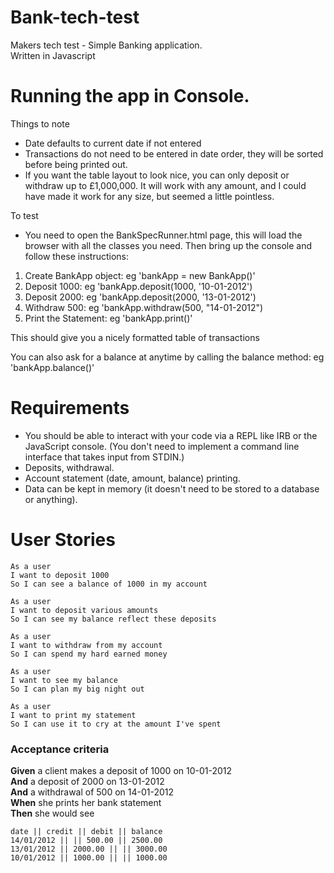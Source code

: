 # Bank-tech-test
Makers tech test - Simple Banking application.  
Written in Javascript

# Running the app in Console.
Things to note
* Date defaults to current date if not entered
* Transactions do not need to be entered in date order, they will be sorted before being printed out.
* If you want the table layout to look nice, you can only deposit or withdraw up to £1,000,000.  It will work with any amount, and I could have made it work for any size, but seemed a little pointless.

To test
* You need to open the BankSpecRunner.html page, this will load the browser with all the classes you need.  Then bring up the console and follow these instructions:

1) Create BankApp object: eg 'bankApp = new BankApp()'
2) Deposit 1000: eg 'bankApp.deposit(1000, '10-01-2012')
3) Deposit 2000: eg 'bankApp.deposit(2000, '13-01-2012')
4) Withdraw 500: eg 'bankApp.withdraw(500, "14-01-2012")
5) Print the Statement: eg 'bankApp.print()'

This should give you a nicely formatted table of transactions

You can also ask for a balance at anytime by calling the balance method: eg 'bankApp.balance()'

# Requirements
* You should be able to interact with your code via a REPL like IRB or the JavaScript console.  (You don't need to implement a command line interface that takes input from STDIN.)
* Deposits, withdrawal.
* Account statement (date, amount, balance) printing.
* Data can be kept in memory (it doesn't need to be stored to a database or anything).

# User Stories
```
As a user
I want to deposit 1000
So I can see a balance of 1000 in my account  

As a user 
I want to deposit various amounts
So I can see my balance reflect these deposits

As a user 
I want to withdraw from my account
So I can spend my hard earned money

As a user 
I want to see my balance
So I can plan my big night out

As a user 
I want to print my statement
So I can use it to cry at the amount I've spent
```
### Acceptance criteria

**Given** a client makes a deposit of 1000 on 10-01-2012  
**And** a deposit of 2000 on 13-01-2012  
**And** a withdrawal of 500 on 14-01-2012  
**When** she prints her bank statement  
**Then** she would see

```
date || credit || debit || balance
14/01/2012 || || 500.00 || 2500.00
13/01/2012 || 2000.00 || || 3000.00
10/01/2012 || 1000.00 || || 1000.00

